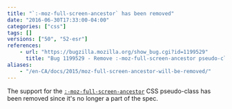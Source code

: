 ```yaml
---
title: "`:-moz-full-screen-ancestor` has been removed"
date: "2016-06-30T17:33:00-04:00"
categories: ["css"]
tags: []
versions: ["50", "52-esr"]
references:
    - url: "https://bugzilla.mozilla.org/show_bug.cgi?id=1199529"
      title: "Bug 1199529 - Remove :-moz-full-screen-ancestor pseudo-class selector"
aliases:
    - "/en-CA/docs/2015/moz-full-screen-ancestor-will-be-removed/"
---
```

The support for the [`:-moz-full-screen-ancestor`](https://developer.mozilla.org/docs/Web/CSS/:-moz-full-screen-ancestor) CSS pseudo-class has been removed since it's no longer a part of the spec.
